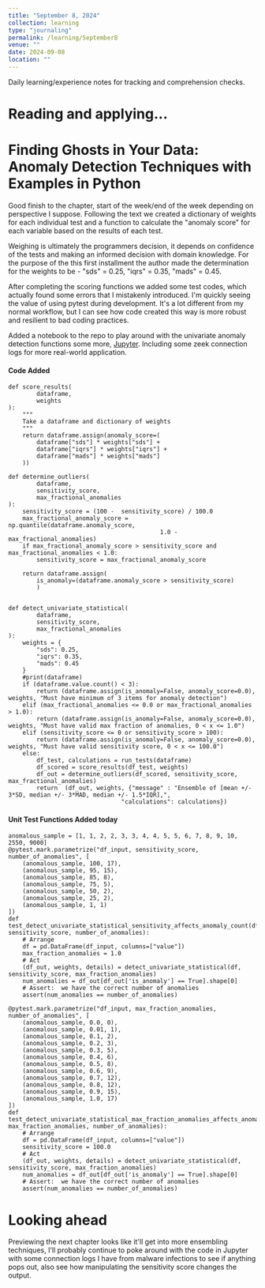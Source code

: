 ```yaml
---
title: "September 8, 2024"
collection: learning
type: "journaling"
permalink: /learning/September8
venue: ""
date: 2024-09-08
location: ""
---
```


Daily learning/experience notes for tracking and comprehension checks.


Reading and applying...
==
Finding Ghosts in Your Data: Anomaly Detection Techniques with Examples in Python
==================


Good finish to the chapter, start of the week/end of the week depending on perspective I suppose. Following the text we created a dictionary of weights for each individual test and a function to calculate the "anomaly score" for each variable based on the results of each test. 

Weighing is ultimately the programmers decision, it depends on confidence of the tests and making an informed decision with domain knowledge. For the purpose of the this first installment the author made the determination for the weights to be  - "sds" = 0.25, "iqrs" =  0.35, "mads" = 0.45.

After completing the scoring functions we added some test codes, which actually found some errors that I mistakenly introduced. I'm quickly seeing the value of using pytest during development. It's a lot different from my normal workflow, but I can see how code created this way is more robust and resilient to bad coding practices.


Added a notebook to the repo to play around with the univariate anomaly detection functions some more, [Jupyter](https://github.com/deconstructedbytes/Notebooks/blob/main/AnomalyDetection/UnivariateAnomalyDetection_1.ipynb). Including some zeek connection logs for more real-world application.

#### Code Added

```
def score_results(
        dataframe,
        weights
):
    """
    Take a dataframe and dictionary of weights
    """
    return dataframe.assign(anomaly_score=(
        dataframe["sds"] * weights["sds"] + 
        dataframe["iqrs"] * weights["iqrs"] +
        dataframe["mads"] * weights["mads"]
    ))

def determine_outliers(
        dataframe,
        sensitivity_score,
        max_fractional_anomalies
):
    sensitivity_score = (100 -  sensitivity_score) / 100.0
    max_fractional_anomaly_score = np.quantile(dataframe.anomaly_score,
                                           1.0 - max_fractional_anomalies)
    if max_fractional_anomaly_score > sensitivity_score and max_fractional_anomalies < 1.0:
        sensitivity_score = max_fractional_anomaly_score
        
    return dataframe.assign(
        is_anomaly=(dataframe.anomaly_score > sensitivity_score)
        )
    

def detect_univariate_statistical(
        dataframe,
        sensitivity_score,
        max_fractional_anomalies
):
    weights = {
        "sds": 0.25,
        "iqrs": 0.35,
        "mads": 0.45
    }
    #print(dataframe)
    if (dataframe.value.count() < 3):
        return (dataframe.assign(is_anomaly=False, anomaly_score=0.0), weights, "Must have minimum of 3 items for anomaly detection")
    elif (max_fractional_anomalies <= 0.0 or max_fractional_anomalies > 1.0):
        return (dataframe.assign(is_anomaly=False, anomaly_score=0.0), weights, "Must have valid max fraction of anomalies, 0 < x <= 1.0")
    elif (sensitivity_score <= 0 or sensitivity_score > 100):
        return (dataframe.assign(is_anomaly=False, anomaly_score=0.0), weights, "Must have valid sensitivity score, 0 < x <= 100.0")
    else:
        df_test, calculations = run_tests(dataframe)
        df_scored = score_results(df_test, weights)
        df_out = determine_outliers(df_scored, sensitivity_score, max_fractional_anomalies)
        return  (df_out, weights, {"message" : "Ensemble of [mean +/- 3*SD, median +/- 3*MAD, median +/- 1.5*IQR],",
                                "calculations": calculations}) 
```

#### Unit Test Functions Added today

```
anomalous_sample = [1, 1, 2, 2, 3, 3, 4, 4, 5, 5, 6, 7, 8, 9, 10, 2550, 9000]
@pytest.mark.parametrize("df_input, sensitivity_score, number_of_anomalies", [
    (anomalous_sample, 100, 17),
    (anomalous_sample, 95, 15),
    (anomalous_sample, 85, 8),
    (anomalous_sample, 75, 5),
    (anomalous_sample, 50, 2),
    (anomalous_sample, 25, 2),
    (anomalous_sample, 1, 1)
])
def test_detect_univariate_statistical_sensitivity_affects_anomaly_count(df_input, sensitivity_score, number_of_anomalies):
    # Arrange
    df = pd.DataFrame(df_input, columns=["value"])
    max_fraction_anomalies = 1.0
    # Act
    (df_out, weights, details) = detect_univariate_statistical(df, sensitivity_score, max_fraction_anomalies)
    num_anomalies = df_out[df_out['is_anomaly'] == True].shape[0]
    # Assert:  we have the correct number of anomalies
    assert(num_anomalies == number_of_anomalies)

@pytest.mark.parametrize("df_input, max_fraction_anomalies, number_of_anomalies", [
    (anomalous_sample, 0.0, 0),
    (anomalous_sample, 0.01, 1),
    (anomalous_sample, 0.1, 2),
    (anomalous_sample, 0.2, 3), 
    (anomalous_sample, 0.3, 5), 
    (anomalous_sample, 0.4, 6),
    (anomalous_sample, 0.5, 8), 
    (anomalous_sample, 0.6, 9), 
    (anomalous_sample, 0.7, 12),
    (anomalous_sample, 0.8, 12),
    (anomalous_sample, 0.9, 15),
    (anomalous_sample, 1.0, 17)
])
def test_detect_univariate_statistical_max_fraction_anomalies_affects_anomaly_count(df_input, max_fraction_anomalies, number_of_anomalies):
    # Arrange
    df = pd.DataFrame(df_input, columns=["value"])
    sensitivity_score = 100.0
    # Act
    (df_out, weights, details) = detect_univariate_statistical(df, sensitivity_score, max_fraction_anomalies)
    num_anomalies = df_out[df_out['is_anomaly'] == True].shape[0]
    # Assert:  we have the correct number of anomalies
    assert(num_anomalies == number_of_anomalies)
```


Looking ahead
======

Previewing the next chapter looks like it'll get into more ensembling techniques, I'll probably continue to poke around with the code in Jupyter with some connection logs I have from malware infections to see if anything pops out, also see how manipulating the sensitivity score changes the output.

